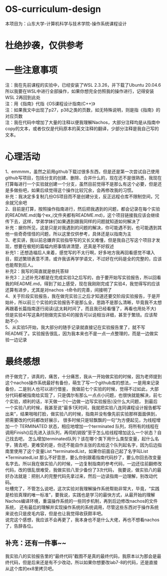 # OS-curriculum-design

本项目为：山东大学-计算机科学与技术学院-操作系统课程设计  
# 杜绝抄袭，仅供参考
# 一些注意事项

注：我在先前课程的实验中，已经安装了WSL 2.3.26，并下载了Ubuntu 20.04.6  
所以我要在WSL中进行全部操作，如果你想完全仿照我的操作进行，记得安装WSL 2再回到此处  
注：用《指南》代指《OS课程设计指南(C++)》  
注：如果我文中出现了p27，p38之类的页数，如无特殊说明，则是指《指南》的对应页数  
注：我在代码中增加了大量的注释以便我理解Nachos，大部分注释均是从指南中copy的文本，或者仅仅是代码原本的英文注释的翻译，少部分注释是我自己写的文本。  
# 心理活动

1、emmmm，虽然之前用github下载过很多东西，但是还是第一次尝试自己使用github写项目，包括分支的创建、删除、合并什么的，现在还不是很熟悉，我现在打算每进行一个实验就创建一个分支，虽然目前觉得不是那么有这个必要，但是还是多做些吧，如果后续觉得这个操作比较冗余，会再修改我的习惯。  
补充：我决定多复制几份OS项目而不是创建分支，反正远程仓库不限制空间，冗余就冗余吧  
2、目前是打算，按照操作指南进行，然后把我遇到的问题，都会记录在每个实验的README.md(每个ex_i文件夹都有README.md)，这个项目链接我应该会继续传下去，这样，学弟学妹们如果遇到跟我同样的问题就知道如何解决了  
补充：据你所见，这是只是对我遇到的问题的解决，你可能遇不到，也可能遇到其他一些奇奇怪怪的问题，所以这里仅供参考，具体还是以指南为主  
3、老实讲，我以前总嫌弃实验指导写的又长又难懂，但是我自己写这个项目才发现，想要在极短的篇幅内把事情讲清楚，还真是不好叙述  
补充1：还想造福后人来着，感觉写的不太行啊，好多地方我再回看感觉不堪入目，叙述繁琐表意不清，或许我该再学学语文，不过好在代码是全的完整的，应该也能帮到后人。  
补充2：我写的简直就是依托答辩  
补充3：上述补充2都是在完成实验3之后写的，由于要开始写实验报告，所以回看我的README.md，得到了如上感受，现在我刚刚完成了实验4，我觉得写的应该还算有进步，尤其是对nachos -t命令的完善，间接明了  
4、关于阶段实验报告，我在做完实验三之后才知道还要交阶段实验报告，于是开始补，所以前三个实验的实验报告不是那么全，思路不是那么清晰，毕竟我不太想再跟着长篇指南逐行阅读(这太耗时间了，而且我已经看懂了，再看也用处不大)
但是实验4(写这条时刚做完实验4)的报告可以说相当详细，甚至于繁琐。应该帮助不小  
5、从实验5开始，我大部分的随手记录就直接记在实验报告里了，就不写README了。实验报告很乱，因为我本来也不是一点一点整理的，而是一边做实验一边记录

# 最终感想
终于做完了，讲真的，痛苦，十分痛苦，我从一开始做实验的时候，因为老师提到这个nachos操作系统最好有备份，萌生了写一个github库的想法，一是用来记录备份，二是别人也可以进行借鉴，
我做前七个实验的时候，觉得不过如此，大部分代码都被指南给实现了，只是偶尔有那么一点点小问题，也很快就能解决，前七个实验，顺利的话，半天做一个(一边做一边写实验报告)没什么大问题，
到最后一个实验八的时候，我甚至说“最多1天时间，我就把实验八连同课程设计报告都写出来”，结果啪啪打脸，做实验八的时候，指南并没有像先前实验那样面面俱到，把需要改的代码都改好展示，
很多时候只是轻飘飘的一句“为方便起见，为线程增加一个 TERMINATED 状态，相应地增加一个terminated 队列，将所有的线程在调用Finish()后先进入该队列，再伺机销毁”至于怎么给线程增加这么一个状态？自己找去吧，
怎么增加terminated队列？该在哪个类下用什么类型变量，起什么名字，猜去吧，更难受的是，你还不能自作主张的去给这个队列起名字，因为后边指南里使用了这个变量List *terminatedList，如果你前面自己起了名字叫List *TerminatedList
那么不好意思，要么你别跟着指南代码抄了，要么你回去改变量名字去。所以我在做实验八的时候，一边复制指南的参考代码，一边还往前翻修改代码，改的很乱很难受，我做实验八至少备份了3次代码，
我要说，做实验八的最好办法就是：把别人的完整代码先拿过来，然后一边读指南一边理解，别改动代码。  
吐槽完了，不管怎么说吧，这次实验对我理解操作系统帮助非常大，毕竟，“实践是检验真理的唯一标准”，要我说，实践也是学习的最快方式，从最开始的理解Nachos编译环境，重温操作系统的一些同步机制，再到后边修改nachos的文件系统，
还有最后的理解并实现操作系统的系统调用，尽管这些东西对于操作系统来说也只是皮毛内容，但是也让我觉得收获颇丰吧。  
说完这个感想，我应该不会再更了，我本身也不是什么大佬，再也不想看nachos了，告辞各位。
## 补充：还有一件事~~
我实验八的实验报告里的“最终代码”截图不是真的最终代码，我原本以为那会是最终代码，但是后来还是有不少改动，所以如果你想要改lab7-8的代码，还是直接从这个库的ex8里拷贝吧。
